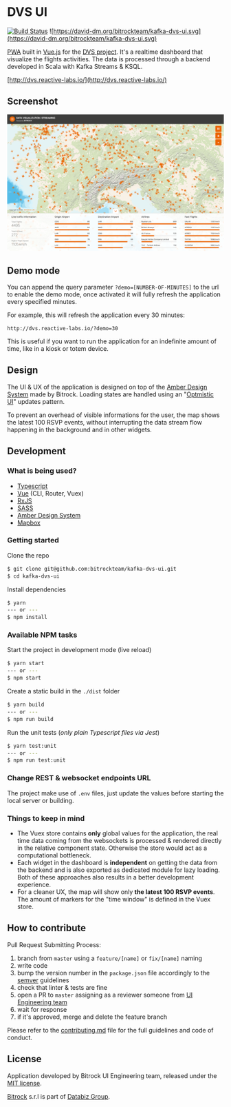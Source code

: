 # DVS UI
[![Build Status](https://iproject-jenkins.reactive-labs.io/buildStatus/icon?job=kafka-dvs-ui%2Fmaster)](https://iproject-jenkins.reactive-labs.io/view/DVS/job/kafka-dvs-ui/job/master/)
![https://david-dm.org/bitrockteam/kafka-dvs-ui.svg](https://david-dm.org/bitrockteam/kafka-dvs-ui.svg)


[PWA](https://developers.google.com/web/progressive-web-apps/) built in [Vue.js](https://vuejs.org/) for the [DVS project](https://github.com/search?q=topic%3Akafka-dvs+org%3Abitrockteam&type=Repositories). It's a realtime dashboard that visualize the flights activities. The data is processed through a backend developed in Scala with Kafka Streams & KSQL.

[http://dvs.reactive-labs.io/](http://dvs.reactive-labs.io/)

## Screenshot
![DVS UI screenshot](public/img/kgs.png)

## Demo mode
You can append the query parameter `?demo=[NUMBER-OF-MINUTES]` to the url to enable the demo mode, once activated it will fully refresh the application every specified minutes.

For example, this will refresh the application every 30 minutes:

```
http://dvs.reactive-labs.io/?demo=30
```

This is useful if you want to run the application for an indefinite amount of time, like in a kiosk or totem device.

## Design
The UI & UX of the application is designed on top of the [Amber Design System](https://amber.bitrock.it/) made by Bitrock. Loading states are handled using an "[Optmistic UI](https://uxplanet.org/optimistic-1000-34d9eefe4c05)" updates pattern.

To prevent an overhead of visible informations for the user, the map shows the latest 100 RSVP events, without interrupting the data stream flow happening in the background and in other widgets.

## Development

### What is being used?
* [Typescript](https://www.typescriptlang.org/)
* [Vue](https://vuejs.org/) (CLI, Router, Vuex)
* [RxJS](https://rxjs.dev/)
* [SASS](https://sass-lang.com/)
* [Amber Design System](https://amber.bitrock.it/)
* [Mapbox](https://www.mapbox.com/)

### Getting started
Clone the repo
```bash
$ git clone git@github.com:bitrockteam/kafka-dvs-ui.git
$ cd kafka-dvs-ui
```

Install dependencies
```bash
$ yarn
--- or ---
$ npm install
```

### Available NPM tasks
Start the project in development mode (live reload)
```bash
$ yarn start
--- or ---
$ npm start
```

Create a static build in the `./dist` folder
```bash
$ yarn build
--- or ---
$ npm run build
```

Run the unit tests (*only plain Typescript files via Jest*)
```bash
$ yarn test:unit
--- or ---
$ npm run test:unit
```

### Change REST & websocket endpoints URL
The project make use of `.env` files, just update the values before starting the local server or building.

### Things to keep in mind
* The Vuex store contains **only** global values for the application, the real time data coming from the websockets is processed & rendered directly in the relative component state. Otherwise the store would act as a computational bottleneck.
* Each widget in the dashboard is **independent** on getting the data from the backend and is also exported as dedicated module for lazy loading. Both of these approaches also results in a better development experience.
* For a cleaner UX, the map will show only **the latest 100 RSVP events**. The amount of markers for the "time window" is defined in the Vuex store.

## How to contribute
Pull Request Submitting Process:
1. branch from `master` using a `feature/[name]` or `fix/[name]` naming
2. write code
3. bump the version number in the `package.json` file accordingly to the [semver](https://semver.org/) guidelines
4. check that linter & tests are fine
5. open a PR to `master` assigning as a reviewer someone from [UI Engineering team](https://github.com/orgs/bitrockteam/teams/ui-engineering/members)
6. wait for response
7. if it's approved, merge and delete the feature branch

Please refer to the [contributing.md](contributing.md) file for the full guidelines and code of conduct.

<!-- ## Next steps
* Development environment & branch
* settings page/modal (activate demo mode & set event window from UI)
* code highlightning in the KSQL queries related to the widgets
* time travel events (with backend support) -->

## License
Application developed by Bitrock UI Engineering team, released under the [MIT license](LICENSE).

[Bitrock](https://bitrock.it/) s.r.l is part of [Databiz Group](https://databiz.it/).

